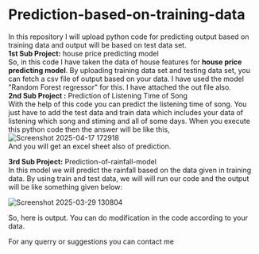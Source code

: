 # Prediction-based-on-training-data
In this repository I will upload python code for predicting output based on training data and output will be based on test data set.  
**1st Sub Project:**  house price predicting model  
So, in this code I have taken the data of house features for **house price predicting model**.
By uploading training data set and testing data set, you can fetch a csv file of output based on your data.
I have used the model "Random Forest regressor" for this.
I have attached the out file also.  
**2nd Sub Project :**  Prediction of Listening Time of Song  
With the help of this code you can predict the listening time of song. You just have to add the test data and train data which includes your data of listening  which song and stiming and all of some days.
When you execute this python code then the answer will be like this, 
![Screenshot 2025-04-17 172918](https://github.com/user-attachments/assets/c1cbad6d-1e84-4c5a-bcb6-9c20b61cb05a)  
And you will get an excel sheet also of prediction.

**3rd Sub Project:** Prediction-of-rainfall-model  
In this model we will predict the rainfall  based on the data given in training data.
By using train and test data, we will will run our code and the output will be like something given below:  

![Screenshot 2025-03-29 130804](https://github.com/user-attachments/assets/e55d8323-d5c2-483c-a511-c52f246b4430)  

So, here is output. You can do modification in the code according to your data.


For any querry or suggestions you can contact  me
